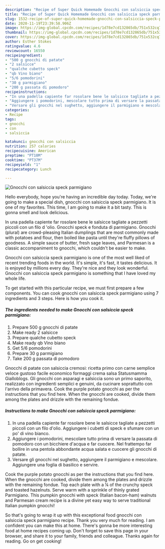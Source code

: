 ```yaml
---
description: "Recipe of Super Quick Homemade Gnocchi con salsiccia speck parmigiano"
title: "Recipe of Super Quick Homemade Gnocchi con salsiccia speck parmigiano"
slug: 1532-recipe-of-super-quick-homemade-gnocchi-con-salsiccia-speck-parmigiano
date: 2020-11-19T23:39:58.906Z
image: https://img-global.cpcdn.com/recipes/1d78e7cd132865db/751x532cq70/gnocchi-con-salsiccia-speck-parmigiano-recipe-main-photo.jpg
thumbnail: https://img-global.cpcdn.com/recipes/1d78e7cd132865db/751x532cq70/gnocchi-con-salsiccia-speck-parmigiano-recipe-main-photo.jpg
cover: https://img-global.cpcdn.com/recipes/1d78e7cd132865db/751x532cq70/gnocchi-con-salsiccia-speck-parmigiano-recipe-main-photo.jpg
author: Esther Stokes
ratingvalue: 4.6
reviewcount: 16550
recipeingredient:
- "500 g gnocchi di patate"
- "2 salsicce"
- "qualche cubetto speck"
- "qb Vino biano"
- "5/6 pomodorini"
- "30 g parmigiano"
- "200 g passata di pomodoro"
recipeinstructions:
- "In una padella capiente far rosolare bene le salsicce tagliate a pezzetti piccoli con un filo d&#39;olio. Aggiungere i cubetti di speck e sfumare con un po&#39; di vino bianco."
- "Aggiungere i pomodorini, mescolare tutto prima di versare la passata di pomodoro con un bicchiere d&#39;acqua e far cuocere. Nel frattempo far bollire in una pentola abbondante acqua salata e cuocere gli gnocchi di patate."
- "Versare gli gnocchi nel sughetto, aggiungere il parmigiano e mescolare. Aggiungere una foglia di basilico e servire."
categories:
- Recipe
tags:
- gnocchi
- con
- salsiccia

katakunci: gnocchi con salsiccia 
nutrition: 257 calories
recipecuisine: American
preptime: "PT10M"
cooktime: "PT37M"
recipeyield: "1"
recipecategory: Lunch

---
```



![Gnocchi con salsiccia speck parmigiano](https://img-global.cpcdn.com/recipes/1d78e7cd132865db/751x532cq70/gnocchi-con-salsiccia-speck-parmigiano-recipe-main-photo.jpg)

Hello everybody, hope you're having an incredible day today. Today, we're going to make a special dish, gnocchi con salsiccia speck parmigiano. It is one of my favorites. This time, I am going to make it a bit tasty. This is gonna smell and look delicious.

In una padella capiente far rosolare bene le salsicce tagliate a pezzetti piccoli con un filo d &#39;olio. Gnocchi speck e fonduta di parmigiano. Gnocchi (plural) are crowd-pleasing Italian dumplings that are most commonly made with potatoes and flour, then boiled like pasta until they&#39;re fluffy pillows of goodness. A simple sauce of butter, fresh sage leaves, and Parmesan is a classic accompaniment to gnocchi, which couldn&#39;t be easier to make.

Gnocchi con salsiccia speck parmigiano is one of the most well liked of recent trending foods in the world. It's simple, it's fast, it tastes delicious. It is enjoyed by millions every day. They're nice and they look wonderful. Gnocchi con salsiccia speck parmigiano is something that I have loved my whole life.


To get started with this particular recipe, we must first prepare a few components. You can cook gnocchi con salsiccia speck parmigiano using 7 ingredients and 3 steps. Here is how you cook it.

<!--inarticleads1-->

##### The ingredients needed to make Gnocchi con salsiccia speck parmigiano:

1. Prepare 500 g gnocchi di patate
1. Make ready 2 salsicce
1. Prepare qualche cubetto speck
1. Make ready qb Vino biano
1. Get 5/6 pomodorini
1. Prepare 30 g parmigiano
1. Take 200 g passata di pomodoro


Gnocchi di patate con salsiccia cremosi: ricetta primo con carne semplice veloce gustoso facile economico formaggi crema salsa Statusmamma Gialloblogs. Gli gnocchi con asparagi e salsiccia sono un primo saporito, realizzato con ingredienti semplici e genuini, da cucinare soprattutto con l&#39;arrivo della primavera. Cook the purple potato gnocchi as per the instructions that you find here. When the gnocchi are cooked, divide them among the plates and drizzle with the remaining fondue. 

<!--inarticleads2-->

##### Instructions to make Gnocchi con salsiccia speck parmigiano:

1. In una padella capiente far rosolare bene le salsicce tagliate a pezzetti piccoli con un filo d&#39;olio. Aggiungere i cubetti di speck e sfumare con un po&#39; di vino bianco.
1. Aggiungere i pomodorini, mescolare tutto prima di versare la passata di pomodoro con un bicchiere d&#39;acqua e far cuocere. Nel frattempo far bollire in una pentola abbondante acqua salata e cuocere gli gnocchi di patate.
1. Versare gli gnocchi nel sughetto, aggiungere il parmigiano e mescolare. Aggiungere una foglia di basilico e servire.


Cook the purple potato gnocchi as per the instructions that you find here. When the gnocchi are cooked, divide them among the plates and drizzle with the remaining fondue. Top each plate with a ¼ of the crunchy speck and toasted hazelnuts. Serve warm with a sprinkle of thinly grated Parmigiano. This pumpkin gnocchi with speck (Italian bacon-ham) walnuts and Parmesan cream recipe is a divine yet easy way to serve traditional Italian pumpkin gnocchi! 

So that's going to wrap it up with this exceptional food gnocchi con salsiccia speck parmigiano recipe. Thank you very much for reading. I am confident you can make this at home. There's gonna be more interesting food at home recipes coming up. Don't forget to save this page in your browser, and share it to your family, friends and colleague. Thanks again for reading. Go on get cooking!
